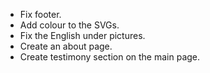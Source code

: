 - Fix footer.
- Add colour to the SVGs.
- Fix the English under pictures.
- Create an about page.
- Create testimony section on the main page.

